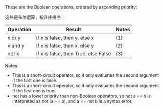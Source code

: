 These are the Boolean operations, ordered by ascending priority:

这些是布尔运算，按升序排序：

Operation | Result                             | Notes
----      | ----                               | ----
x or y    | if x is false, then y, else x      | (1)
x and y   |  if x is false, then x, else y     | (2)
not x     |if x is false, then True, else False| (3)

Notes:


- This is a short-circuit operator, so it only evaluates the second argument if the first one is false.
- This is a short-circuit operator, so it only evaluates the second argument if the first one is true.
- not has a lower priority than non-Boolean operators, so not a == b is interpreted as not (a == b), and a == not b is a syntax error.

